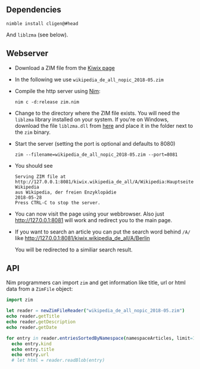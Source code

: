 **Dependencies**
---
`nimble install cligen@#head`

And `liblzma` (see below).

**Webserver**
---
* Download a ZIM file from the [Kiwix page](https://download.kiwix.org/zim/)
* In the following we use `wikipedia_de_all_nopic_2018-05.zim`
* Compile the http server using [Nim](https://nim-lang.org/install.html):
  ```
  nim c -d:release zim.nim
  ```
* Change to the directory where the ZIM file exists.
  You will need the `liblzma` library installed on your system. If you're on Windows, download the file `liblzma.dll` from [here](https://tukaani.org/xz/) and place it in the folder next to the `zim` binary.
* Start the server (setting the port is optional and defaults to 8080)
  ```
  zim --filename=wikipedia_de_all_nopic_2018-05.zim --port=8081
  ```
* You should see
  ```
  Serving ZIM file at http://127.0.0.1:8081/kiwix.wikipedia_de_all/A/Wikipedia:Hauptseite.html
  Wikipedia
  aus Wikipedia, der freien Enzyklopädie
  2018-05-28
  Press CTRL-C to stop the server.
  ```
* You can now visit the page using your webbrowser.
  Also just http://127.0.0.1:8081 will work and redirect you to the main page.

* If you want to search an article you can put the search word behind `/A/` like http://127.0.0.1:8081/kiwix.wikipedia_de_all/A/Berlin

  You will be redirected to a similiar search result.

**API**
---
Nim programmers can import `zim` and get information like title, url or html data 
from a `ZimFile` object:
```nim
import zim

let reader = newZimFileReader("wikipedia_de_all_nopic_2018-05.zim")
echo reader.getTitle
echo reader.getDescription
echo reader.getDate

for entry in reader.entriesSortedByNamespace(namespaceArticles, limit=100):
  echo entry.kind
  echo entry.title
  echo entry.url
  # let html = reader.readBlob(entry)
```